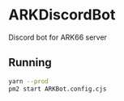 # ARKDiscordBot

Discord bot for ARK66 server

## Running

```sh
yarn --prod
pm2 start ARKBot.config.cjs
```
